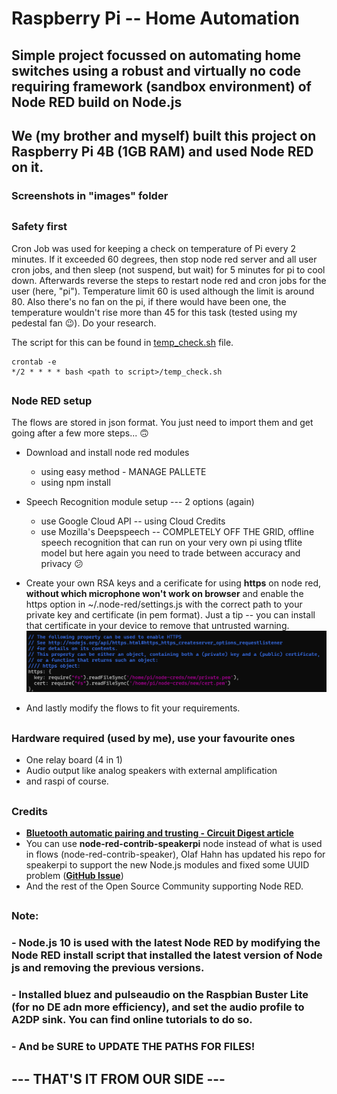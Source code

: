 # Raspberry Pi -- Home Automation

## Simple project focussed on automating home switches using a robust and virtually no code requiring framework (sandbox environment) of Node RED build on Node.js
## We (my brother and myself) built this project on Raspberry Pi 4B (1GB RAM) and used Node RED on it.
### Screenshots in "images" folder

##
##

### Safety first
Cron Job was used for keeping a check on temperature of Pi every 2 minutes. If it exceeded 60 degrees, then stop node red server and all user cron jobs, and then sleep (not suspend, but wait) for 5 minutes for pi to cool down. Afterwards reverse the steps to restart node red and cron jobs for the user (here, "pi"). Temperature limit 60 is used although the limit is around 80. Also there's no fan on the pi, if there would have been one, the temperature wouldn't rise more than 45 for this task (tested using my pedestal fan :wink:). Do your research.

The script for this can be found in [temp_check.sh](temp_check.sh) file.

```shell
crontab -e
*/2 * * * * bash <path to script>/temp_check.sh
```

##
##

### Node RED setup
The flows are stored in json format. You just need to import them and get going after a few more steps... :upside_down_face:

- Download and install node red modules
    * using easy method - MANAGE PALLETE
    * using npm install <package name>

- Speech Recognition module setup --- 2 options (again)
    * use Google Cloud API -- using Cloud Credits
    * use Mozilla's Deepspeech -- COMPLETELY OFF THE GRID, offline speech recognition that can run on your very own pi using tflite model
  but here again you need to trade between accuracy and privacy :confused:

- Create your own RSA keys and a cerificate for using **https** on node red, **without which microphone won't work on browser** and enable the https option in ~/.node-red/settings.js with the correct path to your private key and certificate (in pem format). Just a tip -- you can install that certificate in your device to remove that untrusted warning. ![~/.node-red/settings.js](images/https.png)

- And lastly modify the flows to fit your requirements.

##
##

### Hardware required (used by me), use your favourite ones
- One relay board (4 in 1)
- Audio output like analog speakers with external amplification
- and raspi of course.

##
##

### Credits
- **[Bluetooth automatic pairing and trusting - Circuit Digest article](https://circuitdigest.com/microcontroller-projects/diy-raspberry-pi-bluetooth-speaker)**
- You can use **node-red-contrib-speakerpi** node instead of what is used in flows (node-red-contrib-speaker), Olaf Hahn has updated his repo for speakerpi to support the new Node.js modules and fixed some UUID problem (**[GitHub Issue](https://github.com/O-Hahn/node-red-contrib-speakerpi/issues/9)**)
- And the rest of the Open Source Community supporting Node RED.

##
##

### Note: 
### - Node.js 10 is used with the latest Node RED by modifying the Node RED install script that installed the latest version of Node js and removing the previous versions. 
### - Installed bluez and pulseaudio on the Raspbian Buster Lite (for no DE adn more efficiency), and set the audio profile to A2DP sink. You can find online tutorials to do so.
### - And be SURE to UPDATE THE PATHS FOR FILES!

##
##

## --- THAT'S IT FROM OUR SIDE ---
